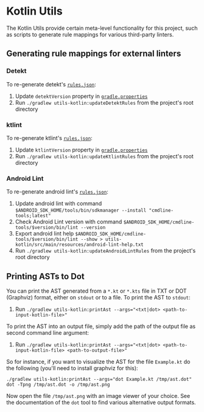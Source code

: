# Kotlin Utils
The Kotlin Utils provide certain meta-level functionality for this project, such as scripts to generate rule mappings for various
third-party linters.

## Generating rule mappings for external linters

### Detekt

To re-generate detekt's [`rules.json`](../sonar-kotlin-plugin/src/main/resources/org/sonar/l10n/kotlin/rules/detekt/rules.json):

1. Update `detektVersion` property in [`gradle.properties`](../gradle.properties)
1. Run `./gradlew utils-kotlin:updateDetektRules` from the project's root directory

### ktlint

To re-generate ktlint's [`rules.json`](../sonar-kotlin-plugin/src/main/resources/org/sonar/l10n/kotlin/rules/ktlint/rules.json):

1. Update `ktlintVersion` property in [`gradle.properties`](../gradle.properties)
1. Run `./gradlew utils-kotlin:updateKtlintRules` from the project's root directory

### Android Lint

To re-generate android lint's [`rules.json`](../../sonar-kotlin-plugin/src/main/resources/org/sonar/l10n/android/rules/androidlint/rules.json):

1. Update android lint with command `$ANDROID_SDK_HOME/tools/bin/sdkmanager --install "cmdline-tools;latest"`
2. Check Android Lint version with command `$ANDROID_SDK_HOME/cmdline-tools/$version/bin/lint --version`
3. Export android lint help `$ANDROID_SDK_HOME/cmdline-tools/$version/bin/lint --show > utils-kotlin/src/main/resources/android-lint-help.txt`
4. Run `./gradlew utils-kotlin:updateAndroidLintRules` from the project's root directory

## Printing ASTs to Dot

You can print the AST generated from a `*.kt` or `*.kts` file in TXT or DOT (Graphviz) format, either on `stdout` or to a file. To print the AST to
`stdout`:

1. Run `./gradlew utils-kotlin:printAst --args="<txt|dot> <path-to-input-kotlin-file>"`

To print the AST into an output file, simply add the path of the output file as second command line argument:

1. Run `./gradlew utils-kotlin:printAst --args="<txt|dot> <path-to-input-kotlin-file> <path-to-output-file>"`

So for instance, if you want to visualize the AST for the file `Example.kt` do the following (you'll need to install graphviz for this):

```
./gradlew utils-kotlin:printAst --args="dot Example.kt /tmp/ast.dot"
dot -Tpng /tmp/ast.dot -o /tmp/ast.png
```

Now open the file `/tmp/ast.png` with an image viewer of your choice. See the documentation of the `dot` tool to find various 
alternative output formats.
